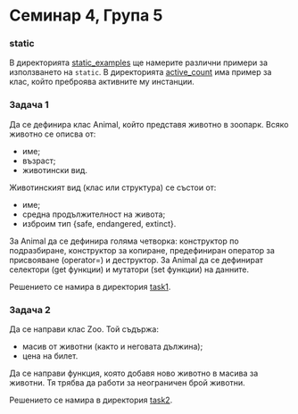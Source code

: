 # Семинар 4, Група 5

### static
В директорията [static_examples](./static_examples) ще намерите различни примери за използването на ```static```.
В директорията [active_count](./active_count) има пример за клас, който преброява активните му инстанции.

### Задача 1
Да се дефинира клас Animal, който представя животно в зоопарк. Всяко животно се описва от:
- име;
- възраст;
- животински вид.

Животинският вид (клас или структура) се състои от:
- име;
- средна продължителност на живота;
- изброим тип {safe, endangered, extinct}.

За Animal да се дефинира голяма четворка: конструктор по подразбиране, конструктор за копиране, предефиниран оператор за присвояване (оperator=) и деструктор. За Animal да се дефинират селектори (get функции) и мутатори (set функции) на данните.

Решението се намира в директория [task1](./task1/).

### Задача 2
Да се направи клас Zoo. Той съдържа:
- масив от животни (както и неговата дължина);
- цена на билет.

Да се направи функция, която добавя ново животно в масива за животни. Тя трябва да работи за неограничен брой животни.

Решението се намира в директория [task2](./task2/).